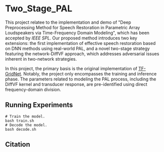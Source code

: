 # Two_Stage_PAL
This project relatee to the implementation and demo of "Deep Preprocessing Method for Speech Restoration in Parametric Array Loudspeakers via Time-Frequency Domain Modeling", which has been accepted by *IEEE SPL*. Our proposed method introduces two key extensions: the first implementation of effective speech restoration based on DNN methods using real-world PAL, and a novel two-stage strategy featuring the network-DiffVF approach, which addresses adversarial issues inherent in two-network strategies.

In this project, the primary basis is the original implementation of [TF-GridNet](https://github.com/espnet/espnet/blob/master/espnet2/enh/separator/tfgridnet_separator.py). Notably, the project only encompasses the training and inference phase. The parameters related to modeling the PAL process, including the DiffVF kernel and transducer response, are pre-identified using direct frequency-domain division.

## Running Experiments

```shell
# Train the model.
bash train.sh
# Decode the model.
bash decode.sh
```

## Citation